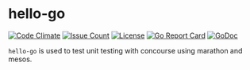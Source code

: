# hello-go

[![Code Climate](https://codeclimate.com/github/JeffDeCola/hello-go/badges/gpa.svg)](https://codeclimate.com/github/JeffDeCola/hello-go)
[![Issue Count](https://codeclimate.com/github/JeffDeCola/hello-go/badges/issue_count.svg)](https://codeclimate.com/github/JeffDeCola/hello-go)
[![License](http://img.shields.io/:license-mit-blue.svg)](http://jeffrydecola.mit-license.org)
[![Go Report Card](https://goreportcard.com/badge/jeffdecola/hello-go)](https://goreportcard.com/report/jeffdecola/hello-go)
[![GoDoc](https://godoc.org/github.com/JeffDeCola/hello-go?status.svg)](https://godoc.org/github.com/JeffDeCola/hello-go)

`hello-go` is used to test unit testing with concourse using marathon and mesos.

